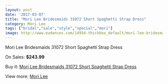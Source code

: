 ```yaml
---
layout: post
date: '2017-03-07'
title: "Mori Lee Bridesmaids 31072 Short Spaghetti Strap Dress"
category: Mori Lee
tags: ["bridal","sale","style","special","mori"]
image: http://www.eudances.com/14954-thickbox_default/mori-lee-bridesmaids-31072-short-spaghetti-strap-dress.jpg
---
```

Mori Lee Bridesmaids 31072 Short Spaghetti Strap Dress

On Sales: **$243.99**
<a href="https://www.eudances.com/en/mori-lee/4446-mori-lee-bridesmaids-31072-short-spaghetti-strap-dress.html"><amp-img layout="responsive" width="600" height="600" src="//www.eudances.com/14954-thickbox_default/mori-lee-bridesmaids-31072-short-spaghetti-strap-dress.jpg" alt="Mori Lee Bridesmaids 31072 Short Spaghetti Strap Dress 0" /></a>
<a href="https://www.eudances.com/en/mori-lee/4446-mori-lee-bridesmaids-31072-short-spaghetti-strap-dress.html"><amp-img layout="responsive" width="600" height="600" src="//www.eudances.com/14955-thickbox_default/mori-lee-bridesmaids-31072-short-spaghetti-strap-dress.jpg" alt="Mori Lee Bridesmaids 31072 Short Spaghetti Strap Dress 1" /></a>
<a href="https://www.eudances.com/en/mori-lee/4446-mori-lee-bridesmaids-31072-short-spaghetti-strap-dress.html"><amp-img layout="responsive" width="600" height="600" src="//www.eudances.com/14956-thickbox_default/mori-lee-bridesmaids-31072-short-spaghetti-strap-dress.jpg" alt="Mori Lee Bridesmaids 31072 Short Spaghetti Strap Dress 2" /></a>
<a href="https://www.eudances.com/en/mori-lee/4446-mori-lee-bridesmaids-31072-short-spaghetti-strap-dress.html"><amp-img layout="responsive" width="600" height="600" src="//www.eudances.com/14957-thickbox_default/mori-lee-bridesmaids-31072-short-spaghetti-strap-dress.jpg" alt="Mori Lee Bridesmaids 31072 Short Spaghetti Strap Dress 3" /></a>
<a href="https://www.eudances.com/en/mori-lee/4446-mori-lee-bridesmaids-31072-short-spaghetti-strap-dress.html"><amp-img layout="responsive" width="600" height="600" src="//www.eudances.com/14958-thickbox_default/mori-lee-bridesmaids-31072-short-spaghetti-strap-dress.jpg" alt="Mori Lee Bridesmaids 31072 Short Spaghetti Strap Dress 4" /></a>

Buy it: [Mori Lee Bridesmaids 31072 Short Spaghetti Strap Dress](https://www.eudances.com/en/mori-lee/4446-mori-lee-bridesmaids-31072-short-spaghetti-strap-dress.html "Mori Lee Bridesmaids 31072 Short Spaghetti Strap Dress")

View more: [Mori Lee](https://www.eudances.com/en/65-mori-lee "Mori Lee")